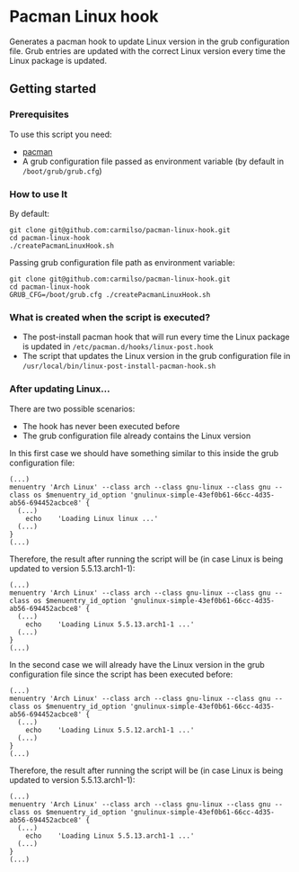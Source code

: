 # Pacman Linux hook

Generates a pacman hook to update Linux version in the grub configuration file. Grub entries are updated with the correct Linux version every time the Linux package is updated.

## Getting started

### Prerequisites

To use this script you need:
* [pacman](https://www.archlinux.org/pacman/)
* A grub configuration file passed as environment variable (by default in `/boot/grub/grub.cfg`)

### How to use It

By default:

```console
git clone git@github.com:carmilso/pacman-linux-hook.git
cd pacman-linux-hook
./createPacmanLinuxHook.sh
```

Passing grub configuration file path as environment variable:

```console
git clone git@github.com:carmilso/pacman-linux-hook.git
cd pacman-linux-hook
GRUB_CFG=/boot/grub.cfg ./createPacmanLinuxHook.sh
```

### What is created when the script is executed?
* The post-install pacman hook that will run every time the Linux package is updated in `/etc/pacman.d/hooks/linux-post.hook`
* The script that updates the Linux version in the grub configuration file in `/usr/local/bin/linux-post-install-pacman-hook.sh`

### After updating Linux...

There are two possible scenarios:
  * The hook has never been executed before
  * The grub configuration file already contains the Linux version

In this first case we should have something similar to this inside the grub configuration file:

```
(...)
menuentry 'Arch Linux' --class arch --class gnu-linux --class gnu --class os $menuentry_id_option 'gnulinux-simple-43ef0b61-66cc-4d35-ab56-694452acbce8' {
  (...)
	echo	'Loading Linux linux ...'
  (...)
}
(...)
```

Therefore, the result after running the script will be (in case Linux is being updated to version 5.5.13.arch1-1):

```
(...)
menuentry 'Arch Linux' --class arch --class gnu-linux --class gnu --class os $menuentry_id_option 'gnulinux-simple-43ef0b61-66cc-4d35-ab56-694452acbce8' {
  (...)
	echo	'Loading Linux 5.5.13.arch1-1 ...'
  (...)
}
(...)
```

In the second case we will already have the Linux version in the grub configuration file since the script has been executed before:

```
(...)
menuentry 'Arch Linux' --class arch --class gnu-linux --class gnu --class os $menuentry_id_option 'gnulinux-simple-43ef0b61-66cc-4d35-ab56-694452acbce8' {
  (...)
	echo	'Loading Linux 5.5.12.arch1-1 ...'
  (...)
}
(...)
```

Therefore, the result after running the script will be (in case Linux is being updated to version 5.5.13.arch1-1):

```
(...)
menuentry 'Arch Linux' --class arch --class gnu-linux --class gnu --class os $menuentry_id_option 'gnulinux-simple-43ef0b61-66cc-4d35-ab56-694452acbce8' {
  (...)
	echo	'Loading Linux 5.5.13.arch1-1 ...'
  (...)
}
(...)
```

